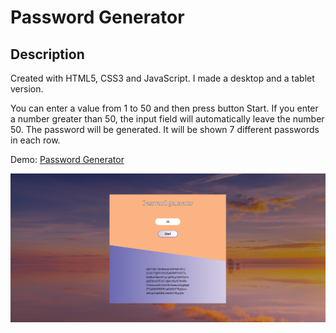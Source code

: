 # Password Generator

## Description

Created with HTML5, CSS3 and JavaScript. I made a desktop and a tablet version.

You can enter a value from 1 to 50 and then press button Start. If you enter a number greater than 50, the input field will automatically leave the number 50. 
The password will be generated. It will be shown 7 different passwords in each row.

Demo: <a href="https://veronikagregorec.github.io/password-generator/">Password Generator</a>

![](screenshot/front.png)
